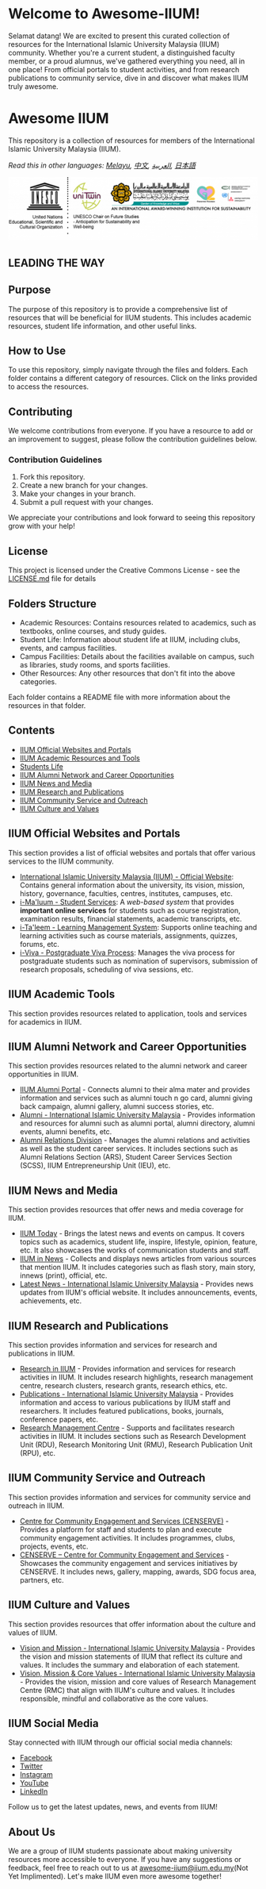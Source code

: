 # Welcome to Awesome-IIUM!

Selamat datang! We are excited to present this curated collection of resources for the International Islamic University Malaysia (IIUM) community. Whether you're a current student, a distinguished faculty member, or a proud alumnus, we've gathered everything you need, all in one place! From official portals to student activities, and from research publications to community service, dive in and discover what makes IIUM truly awesome.

# Awesome IIUM

This repository is a collection of resources for members of the International Islamic University Malaysia (IIUM). 

*Read this in other languages: [Melayu](/translation/README.my.md), [中文](/translation/README.zh.md), [العربية](/translation/README.ar.md), [日本語](/translation/README.jp.md)*

![IIUM Logo](logo.png)
## LEADING THE WAY

## Purpose
The purpose of this repository is to provide a comprehensive list of resources that will be beneficial for IIUM students. This includes academic resources, student life information, and other useful links.

## How to Use
To use this repository, simply navigate through the files and folders. Each folder contains a different category of resources. Click on the links provided to access the resources.

## Contributing
We welcome contributions from everyone. If you have a resource to add or an improvement to suggest, please follow the contribution guidelines below.

### Contribution Guidelines
1. Fork this repository.
2. Create a new branch for your changes.
3. Make your changes in your branch.
4. Submit a pull request with your changes.

We appreciate your contributions and look forward to seeing this repository grow with your help!

## License
This project is licensed under the Creative Commons License - see the [LICENSE.md](LICENSE.md) file for details

## Folders Structure
- Academic Resources: Contains resources related to academics, such as textbooks, online courses, and study guides.
- Student Life: Information about student life at IIUM, including clubs, events, and campus facilities.
- Campus Facilities: Details about the facilities available on campus, such as libraries, study rooms, and sports facilities.
- Other Resources: Any other resources that don't fit into the above categories.

Each folder contains a README file with more information about the resources in that folder.


## Contents

- [IIUM Official Websites and Portals](#iium-official-websites-and-portals)
- [IIUM Academic Resources and Tools](#iium-academic-resources-and-tools)
- [Students Life](/Student%20Life/README.md)
- [IIUM Alumni Network and Career Opportunities](#iium-alumni-network-and-career-opportunities)
- [IIUM News and Media](#iium-news-and-media)
- [IIUM Research and Publications](#iium-research-and-publications)
- [IIUM Community Service and Outreach](#iium-community-service-and-outreach)
- [IIUM Culture and Values](#iium-culture-and-values)

## IIUM Official Websites and Portals

This section provides a list of official websites and portals that offer various services to the IIUM community.

- [International Islamic University Malaysia (IIUM) - Official Website](https://www.iium.edu.my/): Contains general information about the university, its vision, mission, history, governance, faculties, centres, institutes, campuses, etc.
- [i-Ma'luum - Student Services](https://imaluum.iium.edu.my/): A _web-based system_ that provides **important online services** for students such as course registration, examination results, financial statements, academic transcripts, etc.
- [i-Ta'leem - Learning Management System](https://italeem.iium.edu.my/): Supports online teaching and learning activities such as course materials, assignments, quizzes, forums, etc.
- [i-Viva - Postgraduate Viva Process](https://iviva.iium.edu.my/): Manages the viva process for postgraduate students such as nomination of supervisors, submission of research proposals, scheduling of viva sessions, etc.

## IIUM Academic Tools

This section provides resources related to application, tools and services for academics in IIUM.





## IIUM Alumni Network and Career Opportunities

This section provides resources related to the alumni network and career opportunities in IIUM.

- [IIUM Alumni Portal](https://alumni.iium.edu.my/) - Connects alumni to their alma mater and provides information and services such as alumni touch n go card, alumni giving back campaign, alumni gallery, alumni success stories, etc.
- [Alumni - International Islamic University Malaysia](https://www.iium.edu.my/alumni) - Provides information and resources for alumni such as alumni portal, alumni directory, alumni events, alumni benefits, etc.
- [Alumni Relations Division](https://www.iium.edu.my/division/alumni) - Manages the alumni relations and activities as well as the student career services. It includes sections such as Alumni Relations Section (ARS), Student Career Services Section (SCSS), IIUM Entrepreneurship Unit (IEU), etc.

## IIUM News and Media

This section provides resources that offer news and media coverage for IIUM.

- [IIUM Today](https://news.iium.edu.my/) - Brings the latest news and events on campus. It covers topics such as academics, student life, inspire, lifestyle, opinion, feature, etc. It also showcases the works of communication students and staff.
- [IIUM in News](https://newsroom.iium.edu.my/) - Collects and displays news articles from various sources that mention IIUM. It includes categories such as flash story, main story, innews (print), official, etc.
- [Latest News - International Islamic University Malaysia](https://www.iium.edu.my/news) - Provides news updates from IIUM's official website. It includes announcements, events, achievements, etc.

## IIUM Research and Publications

This section provides information and services for research and publications in IIUM.

- [Research in IIUM](https://www.iium.edu.my/research) - Provides information and services for research activities in IIUM. It includes research highlights, research management centre, research clusters, research grants, research ethics, etc.
- [Publications - International Islamic University Malaysia](https://www.iium.edu.my/publications) - Provides information and access to various publications by IIUM staff and researchers. It includes featured publications, books, journals, conference papers, etc.
- [Research Management Centre](https://www.iium.edu.my/centre/rmc) - Supports and facilitates research activities in IIUM. It includes sections such as Research Development Unit (RDU), Research Monitoring Unit (RMU), Research Publication Unit (RPU), etc.

## IIUM Community Service and Outreach

This section provides information and services for community service and outreach in IIUM.

- [Centre for Community Engagement and Services (CENSERVE)](https://www.iium.edu.my/centre/censerve) - Provides a platform for staff and students to plan and execute community engagement activities. It includes programmes, clubs, projects, events, etc.
- [CENSERVE – Centre for Community Engagement and Services](https://censerve.iium.edu.my/) - Showcases the community engagement and services initiatives by CENSERVE. It includes news, gallery, mapping, awards, SDG focus area, partners, etc.

## IIUM Culture and Values

This section provides resources that offer information about the culture and values of IIUM.

- [Vision and Mission - International Islamic University Malaysia](https://www.iium.edu.my/office/odrail/vision-and-mission-10) - Provides the vision and mission statements of IIUM that reflect its culture and values. It includes the summary and elaboration of each statement.
- [Vision, Mission & Core Values - International Islamic University Malaysia](https://www.iium.edu.my/centre/rmc/vision-mission-core-values) - Provides the vision, mission and core values of Research Management Centre (RMC) that align with IIUM's culture and values. It includes responsible, mindful and collaborative as the core values.

## IIUM Social Media

Stay connected with IIUM through our official social media channels:

- [Facebook](https://www.facebook.com/IIUM.Official)
- [Twitter](https://twitter.com/OfficialIIUM)
- [Instagram](https://www.instagram.com/iiumofficial/)
- [YouTube](https://www.youtube.com/user/IIUMOnline)
- [LinkedIn](https://www.linkedin.com/school/international-islamic-university-malaysia/)

Follow us to get the latest updates, news, and events from IIUM!

## About Us

We are a group of IIUM students passionate about making university resources more accessible to everyone. If you have any suggestions or feedback, feel free to reach out to us at [awesome-iium@iium.edu.my](mailto:awesome-iium@iium.edu.my)(Not Yet Implimented). Let's make IIUM even more awesome together!
